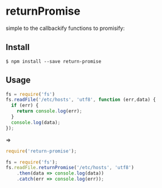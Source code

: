 # returnPromise

simple to the callbackify functions to promisify:

## Install
```
$ npm install --save return-promise
```

## Usage

```js
fs = require('fs')
fs.readFile('/etc/hosts', 'utf8', function (err,data) {
  if (err) {
    return console.log(err);
  }
  console.log(data);
});
```

=>

```js
require('return-promise');

fs = require('fs');
fs.readFile.returnPromise('/etc/hosts', 'utf8')
	.then(data => console.log(data))
	.catch(err => console.log(err));
```
